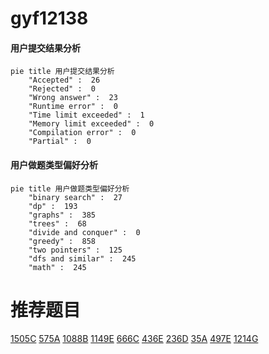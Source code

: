 # gyf12138

<!-- tabs:start -->



#### **用户提交结果分析**

```mermaid
pie title 用户提交结果分析
    "Accepted" :  26
    "Rejected" :  0
    "Wrong answer" :  23
    "Runtime error" :  0
    "Time limit exceeded" :  1
    "Memory limit exceeded" :  0
    "Compilation error" :  0
    "Partial" :  0
```

#### **用户做题类型偏好分析**

```mermaid
pie title 用户做题类型偏好分析
    "binary search" :  27
    "dp" :  193
    "graphs" :  385
    "trees" :  68
    "divide and conquer" :  0
    "greedy" :  858
    "two pointers" :  125
    "dfs and similar" :  245
    "math" :  245
```



<!-- tabs:end -->
# 推荐题目
[1505C](https://codeforces.com/contest/1505/problem/C)
[575A](https://codeforces.com/contest/575/problem/A)
[1088B](https://codeforces.com/contest/1088/problem/B)
[1149E](https://codeforces.com/contest/1149/problem/E)
[666C](https://codeforces.com/contest/666/problem/C)
[436E](https://codeforces.com/contest/436/problem/E)
[236D](https://codeforces.com/contest/236/problem/D)
[35A](https://codeforces.com/contest/35/problem/A)
[497E](https://codeforces.com/contest/497/problem/E)
[1214G](https://codeforces.com/contest/1214/problem/G)

